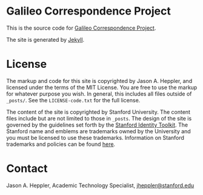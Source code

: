 # Galileo Correspondence Project

This is the source code for [Galileo Correspondence Project](http://galileo.stanford.edu). 

The site is generated by [Jekyll](http://jekyllrb.com/).

# License

The markup and code for this site is copyrighted by Jason A. Heppler, and 
licensed under the terms of the MIT License. You are free to use the markup for
whatever purpose you wish. In general, this includes all files outside of 
`_posts/`. See the `LICENSE-code.txt` for the full license.

The content of the site is copyrighted by Stanford University. The content files
include but are not limited to those in `_posts`. The design of the site is 
governed by the guidelines set forth by the [Stanford Identity 
Toolkit](http://identity.stanford.edu). The Stanford name and emblems are 
trademarks owned by the University and you must be licensed to use these 
trademarks. Information on Stanford trademarks and policies can be found 
[here](http://identity.stanford.edu/policies/).

# Contact

Jason A. Heppler, Academic Technology Specialist, jheppler@stanford.edu
